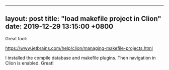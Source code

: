 ---
layout: post
title:  "load makefile project in Clion"
date:   2019-12-29 13:15:00 +0800
------

Great tool:

https://www.jetbrains.com/help/clion/managing-makefile-projects.html

I installed the compile database and makefile plugins. Then navigation in Clion is enabled. Great!

[jekyll-docs]: http://jekyllrb.com/docs/home
[jekyll-gh]:   https://github.com/jekyll/jekyll
[jekyll-talk]: https://talk.jekyllrb.com/
